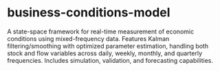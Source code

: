 # business-conditions-model
A state-space framework for real-time measurement of economic conditions using mixed-frequency data. Features Kalman filtering/smoothing with optimized parameter estimation, handling both stock and flow variables across daily, weekly, monthly, and quarterly frequencies. Includes simulation, validation, and forecasting capabilities.
